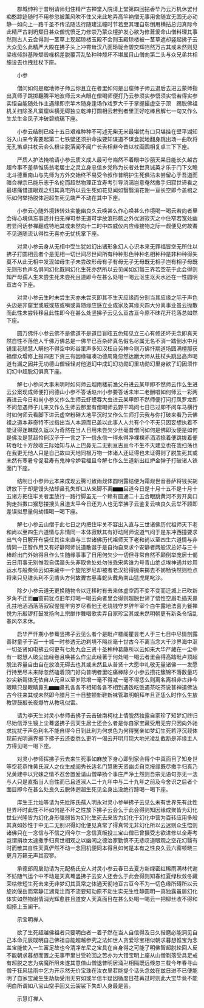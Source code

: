 <!-- { "loadSidebar": true } -->
　　郡城绅衿于普明请师归住精严古禅堂入院请上堂第四回拈香毕乃云万机休罢付痴憨踪迹随时不用参忽被薰风吹不住又来此地弄高竿衲僧无事用舍随宜无固无必动静一如向上一路千圣不传法随法行随建法幢时节若至其理自彰倒用横拈总归真际今此精严古刹坍颓日甚众僧忧愤乏力修崇乃蒙众檀护发心欲为修葺爰命山僧料理其事然则古人云会得则一茎草上现起琼楼玉殿不会则玉殿琼楼被一茎草遮却竖起拂子云大众见么此精严大殿在拂子头上冲霄耸汉八面玲珑金碧交辉岿然万古其或未然则见梁栋倾斜基陛颓毁椽梠差脱覆苫乱坠种种颓坏不堪属目山僧向第二头与众兄弟共相施设去也拽拄杖下座。

　　小参

　　僧问如何是踞地师子师云你且立在者里如何是出窟师子师云退后去进云蒙师指出真师子跳掷翻腾平地波师云未点眼在僧喝师便打乃云参须实参悟须实悟若得实参实悟自能随处作主遇缘即宗竿木随身逢场作戏罗大千于掌握撮虚空于顶　踢脱佛祖机关扫除圣凡窠窟纵横无碍独立乾坤打圆相云若到者里正好吃棒且解七一句又作么生龙生金凤子冲破碧琉璃下座。

　　小参云结制已经十五日艰难种种不可述无柴无米最堪忧有口只堪挂在壁平湖知浴入山来今宵要起第二七铁壁还须拚命挨要知谋道不谋食就地翻身跳出场一曲吹将无孔笛卓拄杖云会么根尘脱落闻不闻广长舌相非今昔以杖画圆相复卓三下下座。

　　严质人护法掩棺请小参云质义成人最可夸岿然不着眼中沙丽天杲日能长久越古超今事不差恭惟质翁老居士之灵立身忠信乡党称为长者处世真诚英才乐于门下文瞻北斗德重南山与先师为方外交始终不易受令叔作普明护生死俱沾未尝留心于吾道而暗合禅宗已能乐志于名伦而超然物理正宜寿考引导浇漓岂意奄然撒手归寂世谛看之最堪痛惜道眼观之归其真宅所以云生死如花见闻如翳翳消花谢一亘长空即今盖棺之际如何举扬脱体迥超生死见端严不动在其中下座。

　　小参云心随外境转转处实能幽良久云唤甚么作心唤甚么作境喝一喝云若向者里会得心境俱忘事迹并扫无禅可参无道可学放浪形骸之外优游寂灭之中住窄若宽处幽若显问话参禅翻成特地其或未然向十二时中四威仪内应缘接物之际一觑便见何故聻不见道随流认得性无喜亦无忧抚掌下座。

　　对灵小参云身从无相中受生犹如幻出诸形象幻人心识本来无罪福皆空无所住以拂子打圆相云者个是无相一切世间尽世间所有种种形色种种名相种种是非种种得失莫不从此无相中发现如母生子未尝改形母有子有母无子无母既无相子岂有相子母既无则形色声名俱同幻化既同幻化生死亦然所以云见闻如幻翳三界若空花于此会得则知严母孺人生未尝生死未尝死且道即今在甚么处喝一喝云沤生沤灭水还在一性圆明亘古今下座。

　　对灵小参云生时未尝生灭亦未尝灭即其不生灭应缘而分别当其应缘之际于声色头边是非窟里或威或慈或嗔或喜随缘应感立业成家及其缘灭四大分离事业虽云抛散而此性未尝转移且此性即今在甚么处竖拂子云见么亘古亘今原不昧花开花落总如然下座。

　　圆万佛忏小参云佛不是佛道不是道目盲眩五色知见立三心有修还坏无念即真天然自性不落他人千佛万佛总是一佛早已百杂碎真名假名尽属无名不消一踏倒水中月镜里花聪慧人瞒他不得空中彩谷里声多知汉枉自劳神今则万佛忏期道场圆满檀那获福僧众增修上报四恩下资三有因缘辐凑功德周隆忽然达磨大师从拄杖头跳出高声喝道有漏之因并无功德山僧轻轻对他道幻中成幻幻功勋幻里功勋幻里身欲了幻因须作幻幻中超脱幻俱真下座。

　　解七小参问大事未明时如何师云烟雨楼前渔父舟进云某甲即不然师云作么生进云公案现成师便打问德山小参不答话赵州小参要答话未审二老酬唱如何师云一彩两赛进云今日和尚小参又作么生师云虾蟆吞大虫进云某甲即不然师便打问打凤罗龙即不问忽遇师子儿来又作么生师云那里有僧喝师云野干鸣问七日已过即不问车马横行时如何师云看脚下进云虚空粉碎大地平沉时又作么生师打云我与你打破来看乃云佛祖之道本非奇特不过指出当人本源而已盖以此事人人共有个个不无只因妄想执着不能证得迷昧既久返以为奇然在当人日用未尝欠少丝毫昔僧问如何是佛即汝便是如何是佛汝是慧超伶俐汉子于一言之下一信永信一得永得净裸裸赤洒洒捺着便跳拨着便转吞吐十方放收三际始知与从上巴鼻无二无别亘古亘今不生不灭建立也在我扫荡也在我更无他人只是自己故曰天地同根万物一体诸人还证得也未证得则了脱生死其或未然有寒暑兮促君寿有鬼神兮妒君福且今解七作么生道新出红炉金弹子打破诸人铁面门下座。

　　结制日小参师云本来成现云腾可致雨觌体圆明露结便为霜观世音菩萨将钱买胡饼放下于却是馒头拈却鼻孔失却口从来脚不离▆▆且道今日是十月十五不是十月十五诸方把住牢关者里放行一路行脚虽无一个赖有圆通二十五合眼跳黄河不劳开臭口狗走抖擞口猴愁搂搜头且道太平今日还为人也无举拂子云鉴复云咦良久云举不顾即差误拟思量何劫悟喝一喝下座。

　　解七小参云山僧于此七日之内把住牢关不容出入直与三世诸佛历代祖师天下老和尚以至四生六道情与非情同一本体寂默其有好动阿师说道气闷于是东冲西撞要求出气今日解开布袋任其往来直与三世诸佛历代祖师天下老和尚以至四生六道情与非情同一正智作用又有好静阿师说道散诞于是自拘自束求个安静者两般汉总好与三十棒趁出门外始得且作么生随缘事事了日用何欠少一切但寻常自然不颠倒举庞居士偈云日用事无别惟我自偶谐头头非取舍处处勿张乖宋紫谁为号青山绝点埃神通并妙用运水与般柴师云如来藏中一个旋陀罗尼却被者老汉拾得抛来掷去不妨畅快然则检点将来只见锥头利不见凿头方何故聻古墓毒蛇头戴角南山猛虎尾叱沙。

　　除夕小参云道无更换随物令以迁移时有去来体虚空而不变不变而迁城上已吹新岁角不迁而▆窗前犹点旧年灯喝一喝云向者里会得则超脱世谛了悟性空眉毛插天鼻孔拄地洒洒落落寂寂惺惺年穷岁尽看他王老烧钱守岁辞年宰个白牛露地法喜为餐禅悦为乐敲锣打鼓发扬向上宗猷作舞唱歌卖弄自家珍宝其或未然明朝更有新条令恼乱春风卒未休。

　　启华严忏期小参蓦竖拂子云见么者个是毗卢楼阁瞿昙老人于三七日中尽情剖露善财童子于百一十城一时参透无边刹境不隔丝毫十世古今不离当念大千沙界海中沤一切圣贤如电拂云何更有七处九会三贤十圣种种葛藤所以云如来大华严藏在一尘中有一聪慧人破尘出经卷且唤甚么作尘此经著于何处喝一喝云者里会得高踏毗卢顶超脱法界量自由自在放浪无碍去也其或未然且从普贤十大愿中礼敬无量诸佛一一发愿行持至尽未来际忽然磕着顶门好向普明者里吃痛棒除夕小参云攒花簇锦不落数量巧妙尖新觌体无依自从元旦以至岁除增一毫不得减一毫不得恁么则离名离相非古非今眼睛只是眼睛鼻孔▆▆鼻孔各各不相知各各不相到遇饭吃饭遇茶吃茶说甚禅道佛法古今往来其或未然即今腊月三十日整顿新鞋新袜管取明朝拜年且正恁么时作么生放教锣鼓敲长夜爆竹从教吼似雷。

　　请为李天生对灵小参师击拂子云击破南柯枕上情脱然独露自家珍了知梦幻终归尽始信浮生镜上尘蓦竖拂子云天生居士还会么者是你自家宝藏受用无穷只因向外驰求扰扰于声色利名不能自得今日到此利为何求色为何得冤亲如梦幻生死若浮沉觌体现前光明遍界掷下拂子云还委悉么更听一偈云开明月现大地光凌乱截断是非缘主人方得见喝一喝下座。

　　对灵小参师挥拂子云去来生死事如麻放下身心即到家会得个中真面目了知身世等空花恭惟黄氏淑人之仪生成闺秀长适名门慧质天资幽贞自克报缘既尽撒手归真乃兄黄建中以兄妹之情不忍舍置爰请山僧举扬个事庄严净土然则吾宗无语句亦无一法与人只是直指当人自性而已且道淑人二十九年中与二十九年之前及今舍识之后者个面目即今在甚么处良久云脱体迥超生死见全身出没绝行踪喝一喝下座。

　　庠生王允灿等请为先妣陈氏孺人明永对灵小参举拂子云见么未有世界先有此性世界坏时此性不坏如何是不坏之性放下拂子云会么于此会得则知因缘成聚皆为幻化世业兴隆皆为幻化身形强弱皆为幻化生死去来皆为幻化于幻化中营为百转应用多般其真如妙性于中无二无别识得幻化便见真常了得真常无非幻化所以云迷则众生悟则诸佛只在一念信与不信之间今尔一念信真皈投三宝山僧已曾摄受志欲进修以全寿考岂谓捐妆太速撒手归真世相观之以幽闲之德治家勤慎不无悲叹道眼观之空花幻翳有时而散其自性天真俨然不动一念回机便同本得且如何是本有之性良久云六窗顿晓三更月万籁无声其寂寥。

　　承德郎周扆勋请为元配杨氏安人对灵小参云春已去夏方新绿密红稀雨满林代谢不妨随气运个中不动是天真蓦竖拂子云安人还会么于此会得则知春红夏绿秋敛冬藏荣枯修短生死去来无非梦幻其真常之体通天彻地亘古亘今不为一切色缘所碍所以云旋岚偃岳而常静江湖竞注而不流要知动原不动生实无生性静圆明一真独露虽居幻化体实如然物谢情消光辉愈胜且道安人天真面目在甚么处喝一喝云一把柳丝收不得和烟搭上玉阑干。

　　示宝明禅人

　　欲了生死超越佛祖者只要明白者一着子然在当人自信得及日久揩磨必能洞见自己本命元辰既明自己佛祖自能超越参究之法如世人贪爱珍宝相似朝求暮想惟宝为念盖宝能使入一生富足故也今清净牟尼之宝具在自身得之可能了明佛智超脱轮回人反不能朝求暮想而置之无事甲里甘受轮回之苦亦为大错宝明上座从山僧剃落受具足戒有超脱之志为病魔所阻未遂其意值山僧退普明居涌卍相隔既远倏忽三载今年春寻山僧于狂风猛雨中乞为开示然无价宝珠在汝衣里若能提个话头念兹在兹日进不已便能明了自家宝藏生生劫劫受用无穷如或半信半疑因循度日荏苒过时则此大宝毕竟不能明白所谓如八宝山空手回又云袈裟下失却人身最是苦。

　　示慧灯禅人

